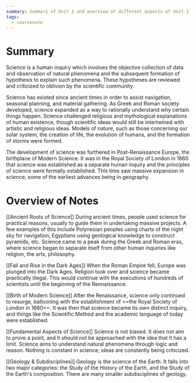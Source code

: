 ```yaml
---
summary: Summary of Unit 1 and overview of different aspects of Unit 1
tags:
  - coursenote
---
```

# Summary
Science is a human inquiry which involves the objective collection of data and observation of natural phenomena and the subsequent formation of hypothesis to explain such phenomena. These hypotheses are reviewed and criticized to oblivion by the scientific community.

Science has existed since ancient times in order to assist navigation, seasonal planning, and material gathering. As Greek and Roman society developed, science expanded as a way to rationally understand why certain things happen. Science challenged religious and mythological explanations of human existence, though scientific ideas would still be intertwined with artistic and religious ideas. Models of nature, such as those concerning our solar system, the creation of life, the evolution of humans, and the formation of storms were formed.

The development of science was furthered in Post-Renaissance Europe, the birthplace of Modern Science. It was in the Royal Society of London in 1660 that science was established as a separate human inquiry and the principles of science were formally established. This time saw massive expansion in science, some of the earliest advances being in geography.

# Overview of Notes
[[Ancient Roots of Science]]
During ancient times, people used science for practical reasons, usually to guide them in undertaking massive projects. A few examples of this include Polynesian peoples using charts of the night sky for navigation, Egyptians using geological knowledge to construct pyramids, etc.
Science came to a peak during the Greek and Roman eras, where science began to separate itself from other human inquiries like religion, the arts, philosophy.

[[Fall and Rise in the Dark Ages]]
When the Roman Empire fell, Europe was plunged into the Dark Ages. Religion took over and science became practically illegal. This would continue with the executions of hundreds of scientists until the beginning of the Rennaissance.

[[Birth of Modern Science]]
After the Renaissance, science only continued to resurge, ballooning with the establishment of ==the Royal Society of London in 1660==. It was then that science became its own distinct inquiry, and things like the Scientific Method and the academic language of today were established.

[[Fundamental Aspects of Science]]
Science is not biased. It does not aim to prove a point, and it should not be approached with the idea that it has a limit. Science aims to understand natural phenomena through logic and reason. Nothing is constant in science; ideas are constantly being criticized.

[[Geology & Subdisciplines]]
Geology is the science of the Earth. It falls into two major categories: the Study of the History of the Earth, and the Study of the Earth's composition. There are many smaller subdisciplines of geology.